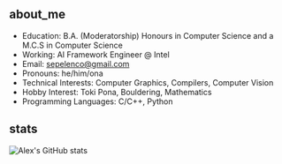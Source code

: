 ## about_me

- Education: B.A. (Moderatorship) Honours in Computer Science and a M.C.S in Computer Science
- Working: AI Framework Engineer @ Intel 
- Email: sepelenco@gmail.com
- Pronouns: he/him/ona
- Technical Interests: Computer Graphics, Compilers, Computer Vision
- Hobby Interest: Toki Pona, Bouldering, Mathematics
- Programming Languages: C/C++, Python

## stats

![Alex's GitHub stats](https://github-readme-stats.vercel.app/api?username=alexandersep&theme=gruvbox&show_icons=true)
